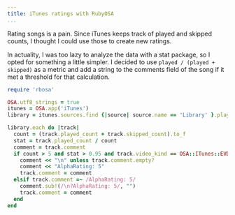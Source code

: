```yaml
---
title: iTunes ratings with RubyOSA
...
```


Rating songs is a pain. Since iTunes keeps track of played and skipped counts, I thought I could use those to create new ratings.

In actuality, I was too lazy to analyze the data with a stat package, so I opted for something a little simpler. I decided to use `played / (played + skipped)` as a metric and add a string to the comments field of the song if it met a threshold for that calculation.

```ruby
require 'rbosa'

OSA.utf8_strings = true
itunes = OSA.app('iTunes')
library = itunes.sources.find {|source| source.name == 'Library' }.playlists[0].tracks

library.each do |track|
  count = (track.played_count + track.skipped_count).to_f
  stat = track.played_count / count
  comment = track.comment
  if count > 5 and stat > 0.95 and track.video_kind == OSA::ITunes::EVDK::NONE
    comment << "\n" unless track.comment.empty?
    comment << "AlphaRating: 5"
    track.comment = comment
  elsif track.comment =~ /AlphaRating: 5/
    comment.sub!(/\n?AlphaRating: 5/, "")
    track.comment = comment
  end
end
```
